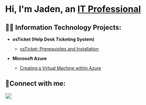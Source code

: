 <h1>Hi, I'm Jaden, an <a href="https://www.linkedin.com/in/jaden-padilla-aaa015218/">IT Professional</a/h1>

<h2>👨‍💻 Information Technology Projects:</h2>

- <b>osTicket (Help Desk Ticketing System)</b>
  - [osTicket: Prerequisites and Installation](https://github.com/Jaden-Padilla/osticket-prereqs)
  
- <b>Microsoft Azure</b>
  - [Creating a Virtual Machine within Azure](https://github.com/Jaden-Padilla/AZURE-VM-S)
  
<h2>🤳Connect with me:</h2>


[<img align="left" alt="Josh | LinkedIn" width="22px" src="https://cdn.jsdelivr.net/npm/simple-icons@v3/icons/linkedin.svg" />][linkedin]




[linkedin]: https://www.linkedin.com/in/jaden-padilla-aaa015218/
